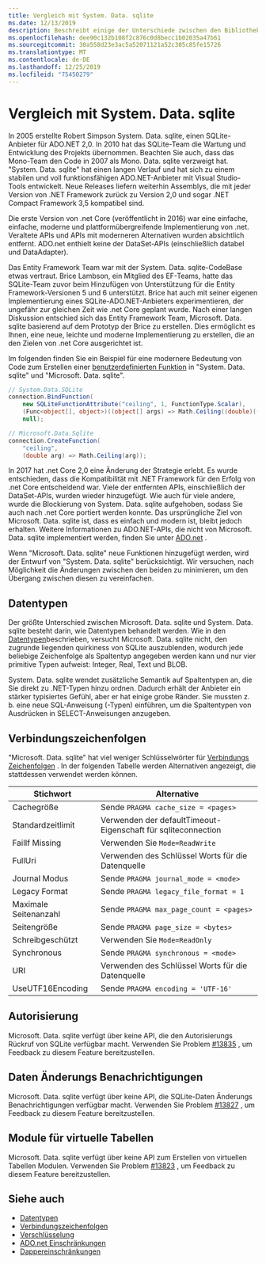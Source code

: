 ```yaml
---
title: Vergleich mit System. Data. sqlite
ms.date: 12/13/2019
description: Beschreibt einige der Unterschiede zwischen den Bibliotheken Microsoft. Data. sqlite und System. Data. sqlite.
ms.openlocfilehash: dee90c132b108f2c876c0d8becc1b02035a47b61
ms.sourcegitcommit: 30a558d23e3ac5a52071121a52c305c85fe15726
ms.translationtype: MT
ms.contentlocale: de-DE
ms.lasthandoff: 12/25/2019
ms.locfileid: "75450279"
---
```

# <a name="comparison-to-systemdatasqlite"></a>Vergleich mit System. Data. sqlite

In 2005 erstellte Robert Simpson System. Data. sqlite, einen SQLite-Anbieter für ADO.NET 2,0. In 2010 hat das SQLite-Team die Wartung und Entwicklung des Projekts übernommen. Beachten Sie auch, dass das Mono-Team den Code in 2007 als Mono. Data. sqlite verzweigt hat. "System. Data. sqlite" hat einen langen Verlauf und hat sich zu einem stabilen und voll funktionsfähigen ADO.NET-Anbieter mit Visual Studio-Tools entwickelt. Neue Releases liefern weiterhin Assemblys, die mit jeder Version von .NET Framework zurück zu Version 2,0 und sogar .NET Compact Framework 3,5 kompatibel sind.

Die erste Version von .net Core (veröffentlicht in 2016) war eine einfache, einfache, moderne und plattformübergreifende Implementierung von .net. Veraltete APIs und APIs mit moderneren Alternativen wurden absichtlich entfernt. ADO.net enthielt keine der DataSet-APIs (einschließlich databel und DataAdapter).

Das Entity Framework Team war mit der System. Data. sqlite-CodeBase etwas vertraut. Brice Lambson, ein Mitglied des EF-Teams, hatte das SQLite-Team zuvor beim Hinzufügen von Unterstützung für die Entity Framework-Versionen 5 und 6 unterstützt. Brice hat auch mit seiner eigenen Implementierung eines SQLite-ADO.NET-Anbieters experimentieren, der ungefähr zur gleichen Zeit wie .net Core geplant wurde. Nach einer langen Diskussion entschied sich das Entity Framework Team, Microsoft. Data. sqlite basierend auf dem Prototyp der Brice zu erstellen. Dies ermöglicht es Ihnen, eine neue, leichte und moderne Implementierung zu erstellen, die an den Zielen von .net Core ausgerichtet ist.

Im folgenden finden Sie ein Beispiel für eine modernere Bedeutung von Code zum Erstellen einer [benutzerdefinierten Funktion](user-defined-functions.md) in "System. Data. sqlite" und "Microsoft. Data. sqlite".

```csharp
// System.Data.SQLite
connection.BindFunction(
    new SQLiteFunctionAttribute("ceiling", 1, FunctionType.Scalar),
    (Func<object[], object>)((object[] args) => Math.Ceiling((double)((object[])args[1])[0])),
    null);

// Microsoft.Data.Sqlite
connection.CreateFunction(
    "ceiling",
    (double arg) => Math.Ceiling(arg));
```

In 2017 hat .net Core 2,0 eine Änderung der Strategie erlebt. Es wurde entschieden, dass die Kompatibilität mit .NET Framework für den Erfolg von .net Core entscheidend war. Viele der entfernten APIs, einschließlich der DataSet-APIs, wurden wieder hinzugefügt. Wie auch für viele andere, wurde die Blockierung von System. Data. sqlite aufgehoben, sodass Sie auch nach .net Core portiert werden konnte. Das ursprüngliche Ziel von Microsoft. Data. sqlite ist, dass es einfach und modern ist, bleibt jedoch erhalten. Weitere Informationen zu ADO.NET-APIs, die nicht von Microsoft. Data. sqlite implementiert werden, finden Sie unter [ADO.net](adonet-limitations.md) .

Wenn "Microsoft. Data. sqlite" neue Funktionen hinzugefügt werden, wird der Entwurf von "System. Data. sqlite" berücksichtigt. Wir versuchen, nach Möglichkeit die Änderungen zwischen den beiden zu minimieren, um den Übergang zwischen diesen zu vereinfachen.

## <a name="data-types"></a>Datentypen

Der größte Unterschied zwischen Microsoft. Data. sqlite und System. Data. sqlite besteht darin, wie Datentypen behandelt werden. Wie in den [Datentypen](types.md)beschrieben, versucht Microsoft. Data. sqlite nicht, den zugrunde liegenden quirkiness von SQLite auszublenden, wodurch jede beliebige Zeichenfolge als Spaltentyp angegeben werden kann und nur vier primitive Typen aufweist: Integer, Real, Text und BLOB.

System. Data. sqlite wendet zusätzliche Semantik auf Spaltentypen an, die Sie direkt zu .NET-Typen hinzu ordnen. Dadurch erhält der Anbieter ein stärker typisiertes Gefühl, aber er hat einige grobe Ränder. Sie mussten z. b. eine neue SQL-Anweisung (-Typen) einführen, um die Spaltentypen von Ausdrücken in SELECT-Anweisungen anzugeben.

## <a name="connection-strings"></a>Verbindungszeichenfolgen

"Microsoft. Data. sqlite" hat viel weniger Schlüsselwörter für [Verbindungs Zeichenfolgen](connection-strings.md) . In der folgenden Tabelle werden Alternativen angezeigt, die stattdessen verwendet werden können.

| Stichwort          | Alternative                                         |
| ---------------- | --------------------------------------------------- |
| Cachegröße       | Sende `PRAGMA cache_size = <pages>`                  |
| Standardzeitlimit  | Verwenden der defaultTimeout-Eigenschaft für sqliteconnection |
| FailIf Missing    | Verwenden Sie `Mode=ReadWrite`                                |
| FullUri          | Verwenden des Schlüssel Worts für die Datenquelle                         |
| Journal Modus     | Sende `PRAGMA journal_mode = <mode>`                 |
| Legacy Format    | Sende `PRAGMA legacy_file_format = 1`                |
| Maximale Seitenanzahl   | Sende `PRAGMA max_page_count = <pages>`              |
| Seitengröße        | Sende `PRAGMA page_size = <bytes>`                   |
| Schreibgeschützt        | Verwenden Sie `Mode=ReadOnly`                                 |
| Synchronous      | Sende `PRAGMA synchronous = <mode>`                  |
| URI              | Verwenden des Schlüssel Worts für die Datenquelle                         |
| UseUTF16Encoding | Sende `PRAGMA encoding = 'UTF-16'`                   |

## <a name="authorization"></a>Autorisierung

Microsoft. Data. sqlite verfügt über keine API, die den Autorisierungs Rückruf von SQLite verfügbar macht. Verwenden Sie Problem [#13835](https://github.com/aspnet/EntityFrameworkCore/issues/13835) , um Feedback zu diesem Feature bereitzustellen.

## <a name="data-change-notifications"></a>Daten Änderungs Benachrichtigungen

Microsoft. Data. sqlite verfügt über keine API, die SQLite-Daten Änderungs Benachrichtigungen verfügbar macht. Verwenden Sie Problem [#13827](https://github.com/aspnet/EntityFrameworkCore/issues/13827) , um Feedback zu diesem Feature bereitzustellen.

## <a name="virtual-table-modules"></a>Module für virtuelle Tabellen

Microsoft. Data. sqlite verfügt über keine API zum Erstellen von virtuellen Tabellen Modulen. Verwenden Sie Problem [#13823](https://github.com/aspnet/EntityFrameworkCore/issues/13823) , um Feedback zu diesem Feature bereitzustellen.

## <a name="see-also"></a>Siehe auch

* [Datentypen](types.md)
* [Verbindungszeichenfolgen](connection-strings.md)
* [Verschlüsselung](encryption.md)
* [ADO.net Einschränkungen](adonet-limitations.md)
* [Dappereinschränkungen](dapper-limitations.md)

